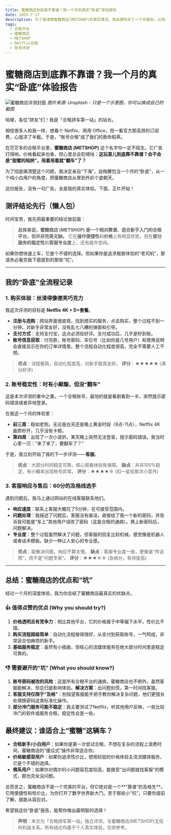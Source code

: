 ```yaml
---
title: 蜜糖商店到底靠不靠谱？我一个月的真实“卧底”体验报告
date: 2025-7-17
description: 为了搞清楚蜜糖商店(METSHOP)的真实情况，我自费购买了一个月服务，从购买流程、账号稳定性到客服响应，全方位为你揭秘它的优点和需要避开的“坑”。
tags:
  - 合租平台
  - 蜜糖商店
  - METSHOP
  - Netflix合租
  - 账号评测
---
```

# 蜜糖商店到底靠不靠谱？我一个月的真实“卧底”体验报告

![蜜糖商店评测封面](https://images.unsplash.com/photo-1574367150995-69b84a9a4b27?ixlib=rb-4.0.3&q=80&w=1200&auto=format&fit=crop)
*图片来源: Unsplash - 只是一个示意图，你可以换成自己的截图*

哈喽，各位“拼友”们！我是「合租拼车第一站」的站长。

相信很多人和我一样，想看个 Netflix、用用 Office，但一看官方那高昂的订阅费，心就凉了半截。于是，“账号合租”成了我们的救命稻草。

在茫茫多的合租平台里，**蜜糖商店 (METSHOP)** 这个名字你一定不陌生。它广告打得响，价格看起来也香，但心里总会犯嘀咕：**这玩意儿到底靠不靠谱？会不会是“甜蜜的陷阱”，用着用着就“翻车”了？**

为了彻底搞清楚这个问题，我决定亲自“下海”，自掏腰包当一个月的“卧底”，从一个纯小白用户的角度，把蜜糖商店从里到外扒个底朝天。

这份报告，没有一句广告，全是我的真实体验。下面，正片开始！

## 测评结论先行（懒人包）

时间宝贵，我先把最重要的结论放前面：

> **总体来说，蜜糖商店 (METSHOP) 是一个相对靠谱、适合新手入门的合租平台，但并非完美无缺。** 它在**操作便捷性**和**价格**上有明显优势，但在**部分服务的稳定性**和**客服专业度**上，还有提升空间。

如果你想快速上车，它是个不错的选择。但如果你是追求极致体验的“老司机”，那请务必看完我下面提到的那些“坑”。

---

## 我的“卧底”全流程记录

### 1. 购买体验：丝滑得像德芙巧克力

我这次评测的目标是 **Netflix 4K + D+套餐**。

*   **注册与选购**：网站界面很直观，找到想买的服务，点击购买，整个过程不到一分钟。对新手非常友好，没有乱七八糟的弹窗和引导。
*   **支付方式**：支持支付宝，这点必须给好评。支付成功后，几乎是秒到账。
*   **账号信息获取**：付完款，账号密码、车位号（比如你是几号用户）和使用说明会直接显示在你的订单详情里。整个流程自动化程度很高，完全不需要人工干预。

> **优点**：流程极简，自动化程度高，对新手极其友好。
> **评分**：★★★★★ (满分好评)

### 2. 账号稳定性：时有小颠簸，但没“翻车”

这是本次评测的重中之重。一个合租账号，最怕的就是看剧看到一半，突然提示密码错误或者异地登录。

在我这一个月的体验里：

*   **前三周**：稳如老狗。无论是白天还是晚上黄金时段（8点-11点），Netflix 4K 画质秒开，几乎没有卡顿。
*   **第四周**：出现了一次小波折。某天晚上突然无法登录，提示密码错误。我当时心里一沉：“来了来了，要翻车了？”

于是，我立刻开始了我的下一步评测——**客服**。

> **优点**：大部分时间稳定可靠，核心观看体验有保障。
> **缺点**：并非100%稳定，有小概率出现账号异常。
> **评分**：★★★★☆ (扣一星给那次小意外)

### 3. 客服响应与售后：60分的及格线选手

遇到问题后，我马上通过网站的在线客服联系他们。

*   **响应速度**：联系上客服大概花了5分钟，在可接受范围内。
*   **问题处理**：我描述了问题后，客服没有废话，直接给了我一个新的密码，并告诉我可能是“车上”其他用户误改了密码（这是合租的通病）。换上新密码后，问题解决。
*   **专业度**：整个过程虽然解决了问题，但客服的回复比较机械，感觉像是机器人或者话术模板。缺少一种让人安心的专业感。

> **优点**：能解决问题，响应不算太慢。
> **缺点**：客服专业度一般，更像是“传话筒”，而不是“问题专家”。
> **评分**：★★★☆☆ (及格分，有待提高)

---

## 总结：蜜糖商店的优点和“坑”

经过一个月的深度体验，我为你总结了蜜糖商店最真实的优缺点。

### 👍 值得点赞的优点 (Why you should try?)

1.  **价格透明且有竞争力**：相比其他平台，它的价格属于中等偏下水平，性价比不错。
2.  **购买流程超级简单**：自动化流程做得很好，从支付到获取账号，一气呵成，非常适合怕麻烦的新手。
3.  **基础服务稳定**：虽然有小插曲，但核心的流媒体服务在绝大部分时间里是稳定可靠的。

### 👎 需要避开的“坑” (What you should know?)

1.  **账号密码被改的风险**：这是所有合租平台的通病，蜜糖商店也不例外。虽然客服能解决，但总归是影响体验。**解决方案**：出问题别慌，第一时间找客服。
2.  **客服支持仅限于“及格”**：别指望客服能手把手教你解决复杂问题，他们更擅长处理换密码这类标准化操作。
3.  **部分冷门服务可能不稳定**：我主要测试了Netflix，听其他用户反映，一些比较冷门的软件或服务合租，稳定性会差一些。

## 最终建议：谁适合上“蜜糖”这辆车？

*   **合租新手/小白用户**：如果你是第一次尝试合租，不想在复杂的流程上浪费时间，蜜糖商店的“傻瓜式”操作非常适合你。
*   **价格敏感型用户**：如果你追求性价比，想用较低的价格体验主流流媒体服务，它是个不错的选择。
*   **佛系用户**：如果你对偶尔的小问题容忍度较高，能接受“出问题就找客服”的模式，那也完全没问题。

总而言之，蜜糖商店不是一个完美的平台，但它绝对是一个**“靠谱”的及格生**。它用便捷性和性价比，为你打开了数字世界新大门。至于那些小“坑”，只要你提前了解，就能从容应对。

希望我这份“卧底”报告，能帮你做出最明智的选择！

> **声明**：本文为「合租拼车第一站」独立评测，与蜜糖商店(METSHOP)无任何利益关系。所有结论均基于个人真实体验，仅供参考。